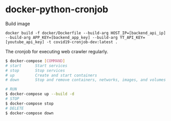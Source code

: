 # docker-python-cronjob

Build image

```
docker build -f docker/Dockerfile --build-arg HOST_IP=[backend_api_ip] --build-arg APP_KEY=[backend_app_key] --build-arg YT_API_KEY=[youtube_api_key] -t covid19-cronjob-dev:latest .
```


The cronjob for executing web crawler regularly.

```bash
$ docker-compose [COMMAND]
# start      Start services
# stop       Stop services
# up         Create and start containers
# down       Stop and remove containers, networks, images, and volumes

# RUN
$ docker-compose up --build -d
# STOP
$ docker-compose stop
# DELETE
$ docker-compose down
```

